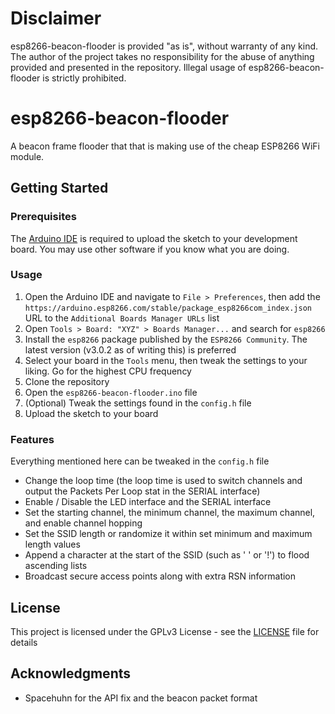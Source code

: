 # Disclaimer
esp8266-beacon-flooder is provided "as is", without warranty of any kind. The author of the project takes no responsibility for the abuse of anything provided and presented in the repository. Illegal usage of esp8266-beacon-flooder is strictly prohibited.

# esp8266-beacon-flooder

A beacon frame flooder that that is making use of the cheap ESP8266 WiFi module.

## Getting Started

### Prerequisites

The [Arduino IDE](https://www.arduino.cc/en/Main/Software) is required to upload the sketch to your development board. You may use other software if you know what you are doing.

### Usage

1. Open the Arduino IDE and navigate to `File > Preferences`, then add the `https://arduino.esp8266.com/stable/package_esp8266com_index.json` URL to the `Additional Boards Manager URLs` list
2. Open `Tools > Board: "XYZ" > Boards Manager...` and search for `esp8266`
3. Install the `esp8266` package published by the `ESP8266 Community`. The latest version (v3.0.2 as of writing this) is preferred
4. Select your board in the `Tools` menu, then tweak the settings to your liking. Go for the highest CPU frequency
5. Clone the repository
6. Open the `esp8266-beacon-flooder.ino` file
7. (Optional) Tweak the settings found in the `config.h` file
8. Upload the sketch to your board

### Features

Everything mentioned here can be tweaked in the `config.h` file
- Change the loop time (the loop time is used to switch channels and output the Packets Per Loop stat in the SERIAL interface)
- Enable / Disable the LED interface and the SERIAL interface
- Set the starting channel, the minimum channel, the maximum channel, and enable channel hopping
- Set the SSID length or randomize it within set minimum and maximum length values
- Append a character at the start of the SSID (such as ' ' or '!') to flood ascending lists
- Broadcast secure access points along with extra RSN information

## License

This project is licensed under the GPLv3 License - see the [LICENSE](LICENSE) file for details

## Acknowledgments

* Spacehuhn for the API fix and the beacon packet format
